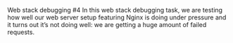Web stack debugging #4
In this web stack debugging task, we are testing how well our web server setup featuring Nginx is doing under pressure and it turns out it’s not doing well: we are getting a huge amount of failed requests.
